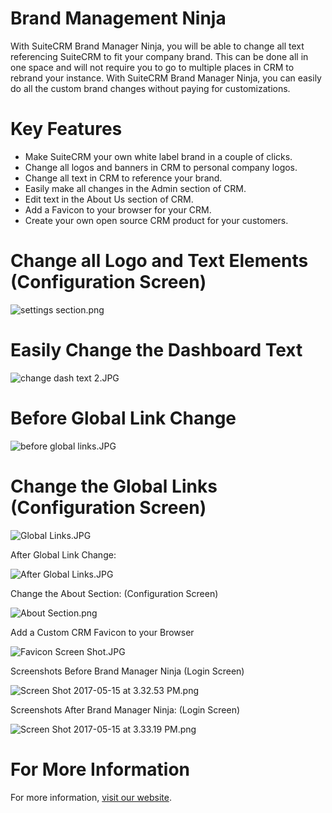 # Brand Management Ninja
With SuiteCRM Brand Manager Ninja, you will be able to change all text referencing SuiteCRM to fit your company brand. This can be done all in one space and will not require you to go to multiple places in CRM to rebrand your instance. With SuiteCRM Brand Manager Ninja, you can easily do all the custom brand changes without paying for customizations.

Key Features
==========

- Make SuiteCRM your own white label brand in a couple of clicks.
- Change all logos and banners in CRM to personal company logos.
- Change all text in CRM to reference your brand.
- Easily make all changes in the Admin section of CRM.
- Edit text in the About Us section of CRM.
- Add a Favicon to your browser for your CRM.
- Create your own open source CRM product for your customers.

Change all Logo and Text Elements (Configuration Screen)
=========

![settings section.png](https://i.imgur.com/e6fl4wm.png)

Easily Change the Dashboard Text
========

![change dash text 2.JPG](https://i.imgur.com/q37BxRK.jpg)

Before Global Link Change
==========

![before global links.JPG](https://i.imgur.com/xF5rOhw.jpg)

Change the Global Links (Configuration Screen)
============

![Global Links.JPG](https://i.imgur.com/ad6oZ4V.jpg)

After Global Link Change:

![After Global Links.JPG](https://i.imgur.com/jNar4YI.jpg)

Change the About Section: (Configuration Screen)

![About Section.png](https://i.imgur.com/PcGdup1.png)

Add a Custom CRM Favicon to your Browser

![Favicon Screen Shot.JPG](https://i.imgur.com/fmrufqR.jpg)

Screenshots Before Brand Manager Ninja (Login Screen)

![Screen Shot 2017-05-15 at 3.32.53 PM.png](https://i.imgur.com/Oetgphw.png)

Screenshots After Brand Manager Ninja: (Login Screen)

![Screen Shot 2017-05-15 at 3.33.19 PM.png](https://i.imgur.com/Dd5Iwm8.png)

For More Information
============
For more information, [visit our website](https://crmexpertsny.com/product/suitecrm-brand-manager-ninja/).
